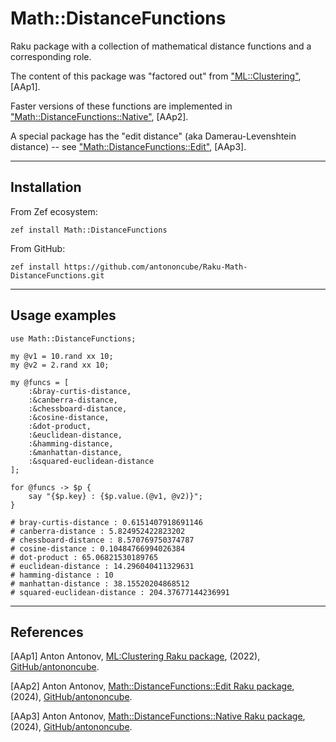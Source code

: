 # Math::DistanceFunctions

Raku package with a collection of mathematical distance functions and a corresponding role.

The content of this package was "factored out" from 
["ML::Clustering"](https://raku.land/zef:antononcube/ML::Clustering), [AAp1].  

Faster versions of these functions are implemented in 
["Math::DistanceFunctions::Native"](https://github.com/antononcube/Raku-Math-DistanceFunctions-Native), [AAp2].

A special package has the "edit distance" (aka Damerau-Levenshtein distance) -- see
["Math::DistanceFunctions::Edit"](https://github.com/antononcube/Raku-Math-DistanceFunctions-Edit), [AAp3].

------

## Installation

From Zef ecosystem:

```
zef install Math::DistanceFunctions
```

From GitHub:

```
zef install https://github.com/antononcube/Raku-Math-DistanceFunctions.git
```

-----

## Usage examples

```perl6
use Math::DistanceFunctions;

my @v1 = 10.rand xx 10;
my @v2 = 2.rand xx 10;

my @funcs = [
    :&bray-curtis-distance,
    :&canberra-distance,
    :&chessboard-distance,
    :&cosine-distance,
    :&dot-product,
    :&euclidean-distance,
    :&hamming-distance,
    :&manhattan-distance,
    :&squared-euclidean-distance
];

for @funcs -> $p {
    say "{$p.key} : {$p.value.(@v1, @v2)}";
}
```
```
# bray-curtis-distance : 0.6151407918691146
# canberra-distance : 5.824952422823202
# chessboard-distance : 8.570769750374787
# cosine-distance : 0.10484766994026384
# dot-product : 65.06821530189765
# euclidean-distance : 14.296040411329631
# hamming-distance : 10
# manhattan-distance : 38.15520204868512
# squared-euclidean-distance : 204.37677144236991
```

-----

## References

[AAp1] Anton Antonov, [ML:Clustering Raku package](https://github.com/antononcube/Raku-ML-Clustering), (2022), [GitHub/antononcube](https://github.com/antononcube). 

[AAp2] Anton Antonov, 
[Math::DistanceFunctions::Edit Raku package](https://github.com/antononcube/Raku-Math-DistanceFunctions-Edit), 
(2024), 
[GitHub/antononcube](https://github.com/antononcube). 

[AAp3] Anton Antonov, 
[Math::DistanceFunctions::Native Raku package](https://github.com/antononcube/Raku-Math-DistanceFunctions-Native), 
(2024), 
[GitHub/antononcube](https://github.com/antononcube). 
